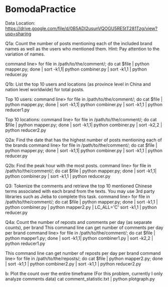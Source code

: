 # BomodaPractice

Data Location:
https://drive.google.com/file/d/0B5ADI2usunVQOGU5RE5tT281Tzg/view?usp=sharing

Q1a:
Count the number of posts mentioning each of the included brand names as well as the users who mentioned them. Hint: Pay attention to the variation of names. 

command line> for file in /path/to/the/comment/; do cat $file | python mapper.py; done | sort -k1,1| python combiner.py | sort -k1,1 | python reducer.py

Q1b:
List the top 10 users and locations (as province level in China and nation level worldwide) for total posts.

Top 10 users:
command line> for file in /path/to/the/comment/; do cat $file | python mapper.py; done | sort -k1,1| python combiner.py | sort -k1,1 | python reducer1.py

Top 10 locations:
command line> for file in /path/to/the/comment/; do cat $file | python mapper.py; done | sort -k1,1| python combiner.py | sort -k2,2 | python reducer2.py

Q2a:
Find the date that has the highest number of posts mentioning each of the brands
command line> for file in /path/to/the/comment/; do cat $file | python mapper.py; done | sort -k1,1| python combiner.py | sort -k1,1 | python reducer.py

Q2b:
Find the peak hour with the most posts.
command line> for file in /path/to/the/comment/; do cat $file | python mapper.py; done | sort -k1,1| python combiner.py | sort -k1,1 | python reducer.py

Q3:
Tokenize the comments and retrieve the top 10 mentioned Chinese terms associated with each brand from the texts. You may use 3rd party libraries such as Jieba to complete this task.
command line> for file in /path/to/the/comment/; do cat $file | python mapper.py; done | sort -k1,1 | python combiner.py | python mapper2.py | LC_ALL='C' sort -k1,1 | python reducer.py

Q4a: 
Count the number of reposts and comments per day (as separate counts), per brand
This command line can get number of comments per day per brand
command line> for file in /path/to/the/comment/; do cat $file | python mapper1.py; done | sort -k1,1| python combiner1.py | sort -k2,2 | python reducer1.py

This command line can get number of reposts per day per brand
command line> for file in /path/to/the/reposts/; do cat $file | python mapper2.py; done | sort -k1,1 | python combiner2.py | sort -k1,1 | python reducer2.py

b: Plot the count over the entire timeframe (For this problem, currently I only analyze comments data)
cat comment_statistic.txt | python plotgraph.py


